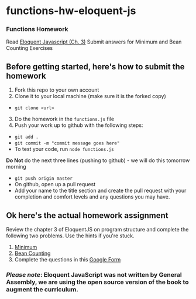 # functions-hw-eloquent-js
### Functions Homework

Read [Eloquent Javascript (Ch. 3)](http://eloquentjavascript.net/03_functions.html) Submit answers for Minimum and Bean Counting Exercises

## Before getting started, here's how to submit the homework
1. Fork this repo to your own account
2. Clone it to your local machine (make sure it is the forked copy)
  - `git clone <url>`
3. Do the homework in the `functions.js` file
4. Push your work up to github with the following steps:
  - `git add .`
  - `git commit -m "commit message goes here"` 
  - To test your code, run `node functions.js`

**Do Not** do the next three lines (pushing to github) - we will do this tomorrow morning
  - `git push origin master`
  - On github, open up a pull request
  - Add your name to the title section and create the pull request with your completion and comfort levels and any questions you may have.

## Ok here's the actual homework assignment
Review the chapter 3 of EloquentJS on program structure and complete the following two problems. Use the hints if you're stuck.  
1. [Minimum](http://eloquentjavascript.net/03_functions.html#i_XTmO7z7MPq)
2. [Bean Counting](http://eloquentjavascript.net/03_functions.html#i_3rsiDgC2do)
3. Complete the questions in this [Google Form](https://goo.gl/forms/rwAOLpsKKPPK9f7C2)


### *Please note*: Eloquent JavaScript was not written by General Assembly, we are using the open source version of the book to augment the curriculum.


